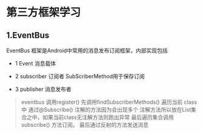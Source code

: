 # 第三方框架学习

## 1.EventBus
 EventBus 框架是Android中常用的消息发布订阅框架，内部实现包括

 * 1 Event 消息载体

 * 2 subscriber 订阅者 SubScriberMethod用于保存订阅

 * 3 publisher 消息发布者 

 > eventbus 调用register() 先调用findSubscriberMethods() 遍历当前 class 中 通过@Subscribe() 注解的方法因为会出现多个 注解方法所以放在List集合之中，如果当前class无注解方法则跑出异常 最后遍历集合调用 subscribe() 方法订阅。
 最后通过反射的方法发送消息


